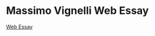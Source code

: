 # Massimo Vignelli Web Essay


[Web Essay](https://jessicaw89.github.io/massimo-vignelli/massimovignelli.html)


